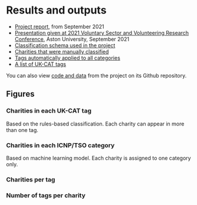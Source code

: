 # Results and outputs

- [Project report](charity-classification-report.pdf), from September 2021
- [Presentation given at 2021 Voluntary Sector and Volunteering Research Conference](charity-classification-presentation.pdf), Aston University, September 2021
- [Classification schema used in the project](outputs.md#classification-schema)
- [Charities that were manually classified](outputs.md#manually-classified-charities)
- [Tags automatically applied to all categories](outputs.md#categories-for-all-charities)
- [A list of UK-CAT tags](tag_list.md)

You can also view [code and data](https://github.com/charity-classification/ukcat/) from the project on its Github repository. 

## Figures

### Charities in each UK-CAT tag

Based on the rules-based classification. Each charity can appear in more than one tag.

<div class="flourish-embed flourish-hierarchy" data-src="visualisation/7028720"></div>

### Charities in each ICNP/TSO category

Based on machine learning model. Each charity is assigned to one category only.

<div class="flourish-embed flourish-hierarchy" data-src="visualisation/7028877"></div>

### Charities per tag

<div class="flourish-embed flourish-chart" data-src="visualisation/7289092"></div>

### Number of tags per charity

<div class="flourish-embed flourish-chart" data-src="visualisation/7288933"></div>

<script src="https://public.flourish.studio/resources/embed.js"></script>